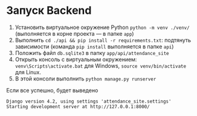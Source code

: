 # Запуск Backend

1. Установить виртуальное окружение Python `python -m venv ./venv/` (выполняется в корне проекта — в папке `app`)
2. Выполнить `cd ./api && pip install -r requirements.txt`:
   подтянуть зависимости (команда `pip install` выполняется в папке `api`)
3. Положить файл `db.sqlite3` в папку `app/api/attendance_site`
4. Открыть консоль с виртуальным окружением:
  `venv\Scripts\activate.bat` для Windows, `source venv/bin/activate` для Linux.
5. В этой консоли выполнить `python manage.py runserver`

Если все успешно, будет выведено

```plain
Django version 4.2, using settings 'attendance_site.settings'
Starting development server at http://127.0.0.1:8000/
```
